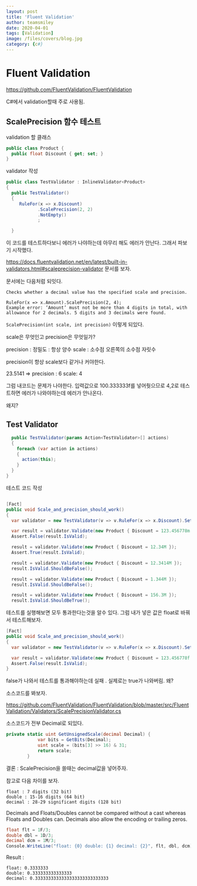 ```yaml
---
layout: post
title: 'Fluent Validation' 
author: teamsmiley
date: 2020-04-01
tags: [Validation]
image: /files/covers/blog.jpg
category: {c#}
---
```


# Fluent Validation

<https://github.com/FluentValidation/FluentValidation>

C#에서 validation할때 주로 사용됨.

## ScalePrecision 함수 테스트

validation 할 클래스 

```cs
public class Product {
  public float Discount { get; set; }
}
```

validator 작성 

```cs
public class TestValidator : InlineValidator<Product>
{
  public TestValidator()
  {
     RuleFor(x => x.Discount)
            .ScalePrecision(2, 2)
            .NotEmpty()
            ;

  }
```

이 코드를 테스트하다보니 에러가 나야하는데 아무리 해도 에러가 안난다. 그래서 파보기 시작했다.

<https://docs.fluentvalidation.net/en/latest/built-in-validators.html#scaleprecision-validator> 문서를 보자.

문서에는 다음처럼 되잇다.

```
Checks whether a decimal value has the specified scale and precision.

RuleFor(x => x.Amount).ScalePrecision(2, 4);
Example error: ‘Amount’ must not be more than 4 digits in total, with allowance for 2 decimals. 5 digits and 3 decimals were found.
```

`ScalePrecision(int scale, int precision)` 이렇게 되있다. 

scale은 무엇인고 precision은 무엇일가?

precision : 정밀도 : 항상 양수 
scale : 소수점 오른쪽의 소수점 자릿수

precision이 항상 scale보다 같거나 커야한다.

23.5141 => precision : 6 scale: 4

그럼 내코드는 문제가 나야한다. 입력값으로 100.333333f를 넣어줫으므로 4,2로 테스트하면 에러가 나와야하는데 에러가 안나온다. 

왜지?


## Test Validator

```cs
  public TestValidator(params Action<TestValidator>[] actions)
  {
    foreach (var action in actions)
    {
      action(this);
    }
  }
}
```

테스트 코드 작성 
```cs

[Fact]
public void Scale_and_precision_should_work()
{
  var validator = new TestValidator(v => v.RuleFor(x => x.Discount).SetValidator(new ScalePrecisionValidator(2, 4)));

  var result = validator.Validate(new Product { Discount = 123.456778m });
  Assert.False(result.IsValid);

  result = validator.Validate(new Product { Discount = 12.34M });
  Assert.True(result.IsValid);

  result = validator.Validate(new Product { Discount = 12.3414M });
  result.IsValid.ShouldBeFalse();

  result = validator.Validate(new Product { Discount = 1.344M });
  result.IsValid.ShouldBeFalse();

  result = validator.Validate(new Product { Discount = 156.3M });
  result.IsValid.ShouldBeTrue();

```

테스트를 실행해보면 모두 통과한다는것을 알수 있다. 그럼 내가 넣은 값은 float로 바꿔서 테스트해보자.

```cs
[Fact]
public void Scale_and_precision_should_work()
{
  var validator = new TestValidator(v => v.RuleFor(x => x.Discount).SetValidator(new ScalePrecisionValidator(2, 4)));

  var result = validator.Validate(new Product { Discount = 123.456778f });
  Assert.False(result.IsValid);
}
``` 

false가 나와서 테스트를 통과해야하는데 실패 . 실제로는 true가 나와버림.  왜?

소스코드를 봐보자. 

<https://github.com/FluentValidation/FluentValidation/blob/master/src/FluentValidation/Validators/ScalePrecisionValidator.cs>

소스코드가 전부 Decimal로 되있다.

```cs
private static uint GetUnsignedScale(decimal Decimal) {
			var bits = GetBits(Decimal);
			uint scale = (bits[3] >> 16) & 31;
			return scale;
		}
```

결론 : ScalePrecision을 쓸때는 decimal값을 넣어주자.

참고로 다음 차이를 보자.

```
float : 7 digits (32 bit)
double : 15-16 digits (64 bit)
decimal : 28-29 significant digits (128 bit)
```

Decimals and Floats/Doubles cannot be compared without a cast whereas Floats and Doubles can. Decimals also allow the encoding or trailing zeros.
```cs
float flt = 1F/3;
double dbl = 1D/3;
decimal dcm = 1M/3;
Console.WriteLine("float: {0} double: {1} decimal: {2}", flt, dbl, dcm);
```

Result :
```
float: 0.3333333  
double: 0.333333333333333  
decimal: 0.3333333333333333333333333333
```

